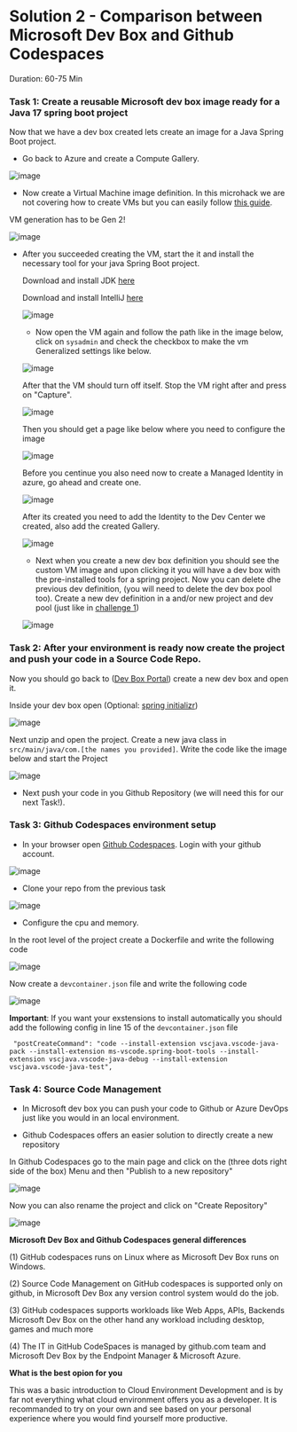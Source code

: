 # Solution 2 - Comparison between Microsoft Dev Box and Github Codespaces 

Duration: 60-75 Min

### Task 1: Create a reusable Microsoft dev box image ready for a Java 17 spring boot project

Now that we have a dev box created lets create an image for a Java Spring Boot project.

- Go back to Azure and create a Compute Gallery.

![image](../images/solution2/Capture21.PNG)


- Now create a Virtual Machine image definition. In this microhack we are not covering how to create VMs but you can easily follow [this guide](https://learn.microsoft.com/en-us/azure/virtual-machines/windows/quick-create-portal). 

VM generation has to be Gen 2!

![image](../images/solution2/Capture9.PNG)


- After you succeeded creating the VM, start the it and install the necessary tool for your java Spring Boot project.

  Download and install JDK [here](https://www.oracle.com/java/technologies/downloads/#jdk19-windows)
  
  Download and install IntelliJ [here](https://www.jetbrains.com/idea/download/#section=windows)
  
  ![image](../images/solution2/Capture.PNG)
  
  
  - Now open the VM again and follow the path like in the image below, click on `sysadmin` and check the checkbox to make the vm Generalized settings like below.
  
   ![image](../images/solution2/Capture14.PNG)
   
   After that the VM should turn off itself. Stop the VM right after and press on "Capture".
   
  ![image](../images/solution2/Capture15.PNG)
  
  Then you should get a page like below where you need to configure the image
  
   ![image](../images/solution2/Capture16.PNG)
   
   
   Before you centinue you also need now to create a Managed Identity in azure, go ahead and create one. 
   
   ![image](../images/solution2/Capture17.PNG)
   
   After its created you need to add the Identity to the Dev Center we created, also add the created Gallery.
   
   ![image](../images/solution2/Capture19.PNG)
   
   
   - Next when you create a new dev box definition you should see the custom VM image and upon clicking it you will have a dev box with the pre-installed
    tools for a spring project. Now you can delete dhe previous dev definition, (you will need to delete the dev box pool too). 
    Create a new dev definition in a and/or new project  and dev pool (just like in [challenge 1](../challenges/01-How-to-get-up-to-speed-as-Developer-using-Cloud-Environment-Development.md))
   
   ![image](../images/solution2/Capture20.PNG)
   
   


### Task 2: After your environment is ready now create the project and push your code in a Source Code Repo.

Now you should go back to ([Dev Box Portal](https://aka.ms/devbox-portal)) create a new dev box and open it.

Inside your dev box open (Optional: [spring initializr](https://start.spring.io/)) 

 ![image](../images/solution2/Capture2.PNG)
 
 Next unzip and open the project. Create a new java class in `src/main/java/com.[the names you provided]`.
 Write the code like the image below and start the Project
 
 
![image](../images/solution2/Capture5.PNG)

- Next push your code in you Github Repository (we will need this for our next Task!).


### Task 3: Github Codespaces environment setup

- In your browser open [Github Codespaces](https://github.com/features/codespaces). Login with your github account.

![image](../images/solution2/Screenshot1.png)

- Clone your repo from the previous task 

![image](../images/solution2/Screenshot11.png)

- Configure the cpu and memory.


In the root level of the project create a Dockerfile and write the following code 

![image](../images/solution2/g1.PNG)

Now create a `devcontainer.json` file and write the following code

![image](../images/solution2/g2.PNG)

**Important**: If you want your exstensions to install automatically you should add the following config in line 15 of the `devcontainer.json` file

` "postCreateCommand": "code --install-extension vscjava.vscode-java-pack --install-extension ms-vscode.spring-boot-tools --install-extension vscjava.vscode-java-debug --install-extension vscjava.vscode-java-test",` 



### Task 4: Source Code Management

- In Microsoft dev box you can push your code to Github or Azure DevOps just like you would in an local environment.

- Github Codespaces offers an easier solution to directly create a new repository

In Github Codespaces go to the main page and click on the (three dots right side of the box) Menu and then "Publish to a new repository"

![image](../images/solution2/Screenshot11.png)

Now you can also rename the project and click on "Create Repository"

![image](../images/solution2/Screenshot12.png)


**Microsoft Dev Box and Github Codespaces general differences**

(1) GitHub codespaces runs on Linux where as Microsoft Dev Box runs on Windows. 

(2) Source Code Management on GitHub codespaces is supported only on github, in Microsoft Dev Box any version control system would do the job. 

(3) GitHub codespaces supports workloads like Web Apps, APIs, Backends Microsoft Dev Box on the other hand any workload including desktop, games and much more 

(4) The IT in GitHub CodeSpaces is managed by github.com team and Microsoft Dev Box by the Endpoint Manager & Microsoft Azure.


**What is the best opion for you**  

This was a basic introduction to Cloud Environment Development and is by far not everything what cloud environment offers you as a developer. It is recommanded to try on your own and see based on your personal experience where you would find yourself more productive. 
